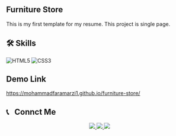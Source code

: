 
## Furniture Store

This is my first template for my resume. This project is single page.


## 🛠 Skills
![HTML5](https://img.shields.io/badge/html5-%23E34F26.svg?style=for-the-badge&logo=html5&logoColor=white) ![CSS3](https://img.shields.io/badge/css3-%231572B6.svg?style=for-the-badge&logo=css3&logoColor=white)

## Demo Link

https://mohammadfaramarzi1.github.io/furniture-store/

<h2>📞 &nbsp; Connct Me </h2>

<p align="center">
  <a href="https://www.linkedin.com/in/mohammadfaramarzi/">
    <img src="https://img.shields.io/badge/Linkedin-MoHAMMAD FARAMARZI-yellow?style=flat&logo=linkedin" />
  </a>
  <a href="https://instagram.com/_mofficail1/">
    <img src="https://img.shields.io/badge/Instagram-@_MOFFICIAL1-red?style=flat&logo=instagram" />
  </a>
  <a href="https://t.me/faramarzi_dev/">
    <img src="https://img.shields.io/badge/Telegram-@FARAMARZI_DEV-blue?style=flat&logo=telegram" />
  </a>
</p>
